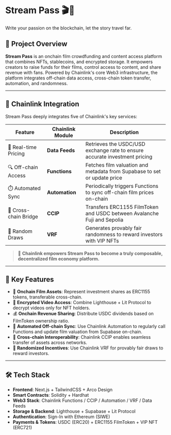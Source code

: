 # Stream Pass 🎬🔗

Write your passion on the blockchain, let the story travel far.

## 📖 Project Overview

**Stream Pass** is an onchain film crowdfunding and content access platform that combines NFTs, stablecoins, and encrypted storage. It empowers creators to raise funds for their films, control access to content, and share revenue with fans. Powered by Chainlink's core Web3 infrastructure, the platform integrates off-chain data access, cross-chain token transfer, automation, and randomness.

---

## 🔗 Chainlink Integration

Stream Pass deeply integrates five of Chainlink's key services:

| Feature               | Chainlink Module | Description                                                                |
| --------------------- | ---------------- | -------------------------------------------------------------------------- |
| 🎯 Real-time Pricing  | **Data Feeds**   | Retrieves the USDC/USD exchange rate to ensure accurate investment pricing |
| 🔍 Off-chain Access   | **Functions**    | Fetches film valuation and metadata from Supabase to set or update price   |
| ⏱️ Automated Sync     | **Automation**   | Periodically triggers Functions to sync off-chain film prices on-chain     |
| 🌉 Cross-chain Bridge | **CCIP**         | Transfers ERC1155 FilmToken and USDC between Avalanche Fuji and Sepolia    |
| 🎲 Random Draws       | **VRF**          | Generates provably fair randomness to reward investors with VIP NFTs       |

> 🚀 **Chainlink empowers Stream Pass to become a truly composable, decentralized film economy platform.**

---

## 🌟 Key Features

- 🎥 **Onchain Film Assets**: Represent investment shares as ERC1155 tokens, transferable cross-chain.
- 🔐 **Encrypted Video Access**: Combine Lighthouse + Lit Protocol to decrypt videos only for NFT holders.
- 💰 **Onchain Revenue Sharing**: Distribute USDC dividends based on FilmToken ownership ratio.
- 📡 **Automated Off-chain Sync**: Use Chainlink Automation to regularly call Functions and update film valuation from Supabase on-chain.
- 🌉 **Cross-chain Interoperability**: Chainlink CCIP enables seamless transfer of assets across networks.
- 🎁 **Randomized Incentives**: Use Chainlink VRF for provably fair draws to reward investors.

---

## 🛠️ Tech Stack

- **Frontend**: Next.js + TailwindCSS + Arco Design
- **Smart Contracts**: Solidity + Hardhat
- **Web3 Stack**: Chainlink Functions / CCIP / Automation / VRF / Data Feeds
- **Storage & Backend**: Lighthouse + Supabase + Lit Protocol
- **Authentication**: Sign-In with Ethereum (SIWE)
- **Payments & Tokens**: USDC (ERC20) + ERC1155 FilmToken + VIP NFT (ERC721)
